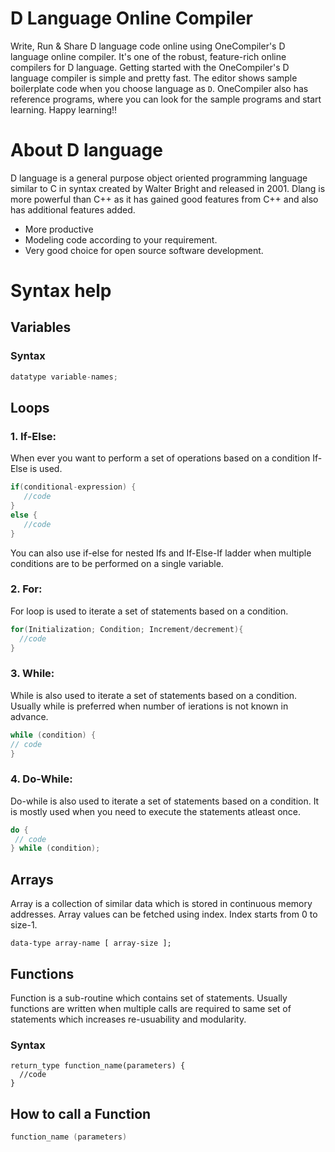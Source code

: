 # D Language Online Compiler

Write, Run & Share D language code online using OneCompiler's D language online compiler. It's one of the robust, feature-rich online compilers for D language. Getting started with the OneCompiler's D language compiler is simple and pretty fast. The editor shows sample boilerplate code  when you choose language as `D`. OneCompiler also has reference programs, where you can look for the sample programs and start learning. Happy learning!!

# About D language

D language is a general purpose object oriented programming language similar to C in syntax created by Walter Bright and released in 2001. Dlang is more powerful than C++ as it has gained good features from C++ and also has additional features added. 

* More productive
* Modeling code according to your requirement.
* Very good choice for open source software development.
 
# Syntax help

## Variables

### Syntax
```d
datatype variable-names;
```
## Loops
### 1. If-Else:

When ever you want to perform a set of operations based on a condition If-Else is used.

```c
if(conditional-expression) {
   //code
}
else {
   //code
}
```
You can also use if-else for nested Ifs and If-Else-If ladder when multiple conditions are to be performed on a single variable.

### 2. For:

For loop is used to iterate a set of statements based on a condition.

```c
for(Initialization; Condition; Increment/decrement){  
  //code  
} 
```

### 3. While:

While is also used to iterate a set of statements based on a condition. Usually while is preferred when number of ierations is not known in advance.

```c
while (condition) {  
// code 
}  
```

### 4. Do-While:
Do-while is also used to iterate a set of statements based on a condition. It is mostly used when you need to execute the statements atleast once.

```c
do {  
 // code 
} while (condition); 
```

## Arrays
Array is a collection of similar data which is stored in continuous memory addresses. Array values can be fetched using index.  Index starts from 0 to size-1.

```
data-type array-name [ array-size ];
```

## Functions
Function is a sub-routine which contains set of statements. Usually functions are written when multiple calls are required to same set of statements which increases re-usuability and modularity.

### Syntax
```
return_type function_name(parameters) {  
  //code
}
```

## How to call a Function

```c
function_name (parameters)
```